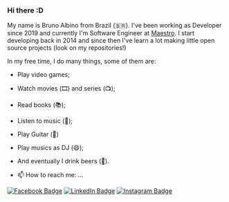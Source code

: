 ### Hi there :D

My name is Bruno Albino from Brazil (🇧🇷). I've been working as Developer since 2019 and currently I'm Software Engineer at [Maestro](https://maestro.tv/).
I start developing back in 2014 and since then I've learn a lot making little open source projects (look on my repositories!)

In my free time, I do many things, some of them are:
- Play video games; 
- Watch movies (🎞️) and series (📺);
- Read books (📚); 
- Listen to music (🎵);
- Play Guitar (:guitar:)
- Play musics as DJ (:smile:);
- And eventually I drink beers (🍺).

- 📫 How to reach me: ...

[![Facebook Badge](https://img.shields.io/twitter/url?label=Bruno%20Albino&logo=facebook&style=social&url=https%3A%2F%2Fwww.facebook.com%2Fbruno.silva.16503323%2F)](https://www.facebook.com/bruno.silva.16503323/)
[![LinkedIn Badge](https://img.shields.io/twitter/url?label=Bruno%20Albino&logo=linkedin&style=social&url=https%3A%2F%2Fwww.linkedin.com%2Fin%2Fbruno-albino%2F)](https://www.linkedin.com/in/bruno-albino/)
[![Instagram Badge](https://img.shields.io/twitter/url?label=Bruno%20Albino&logo=instagram&style=social&url=https%3A%2F%2Fwww.instagram.com%2Fb_albinoo%2F)](https://www.instagram.com/b_albinoo/)
